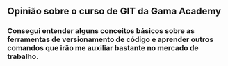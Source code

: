 ## Opinião sobre o curso de GIT da Gama Academy

### Consegui entender alguns conceitos básicos sobre as ferramentas de versionamento de código e aprender outros comandos que irão me auxiliar bastante no mercado de trabalho.
